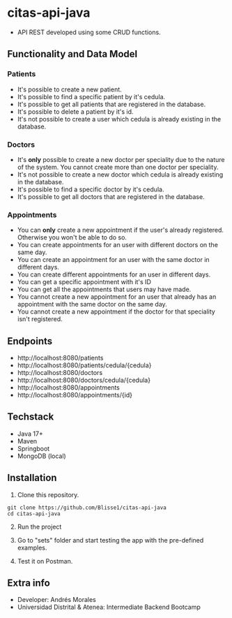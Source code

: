 # citas-api-java

- API REST developed using some CRUD functions.

## Functionality and Data Model

### Patients
* It's possible to create a new patient.
* It's possible to find a specific patient by it's cedula.
* It's possible to get all patients that are registered in the database.
* It's possible to delete a patient by it's id.
* It's not possible to create a user which cedula is already existing in the database.

 ### Doctors
* It's **only** possible to create a new doctor per speciality due to the nature of the system. You cannot create more than one doctor per speciality.
* It's not possible to create a new doctor which cedula is already existing in the database.
* It's possible to find a specific doctor by it's cedula.
* It's possible to get all doctors that are registered in the database.

### Appointments
* You can **only** create a new appointment if the user's already registered. Otherwise you won't be able to do so.
* You can create appointments for an user with different doctors on the same day.
* You can create an appointment for an user with the same doctor in different days.
* You can create different appointments for an user in different days.
* You can get a specific appointment with it's ID
* You can get all the appointments that users may have made.
* You cannot create a new appointment for an user that already has an appointment with the same doctor on the same day.
* You cannot create a new appointment if the doctor for that speciality isn't registered.

## Endpoints
  * http://localhost:8080/patients
  * http://localhost:8080/patients/cedula/{cedula}
  * http://localhost:8080/doctors
  * http://localhost:8080/doctors/cedula/{cedula}
  * http://localhost:8080/appointments
  * http://localhost:8080/appointments/{id}

## Techstack

* Java 17+
* Maven
* Springboot
* MongoDB (local)

## Installation

1. Clone this repository.

```shell
git clone https://github.com/Blisse1/citas-api-java
cd citas-api-java
```

2. Run the project

3. Go to "sets" folder and start testing the app with the pre-defined examples.

4. Test it on Postman.



## Extra info
* Developer: Andrés Morales
* Universidad Distrital & Atenea: Intermediate Backend Bootcamp


